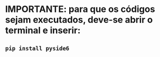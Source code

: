 # IMPORTANTE: para que os códigos sejam executados, deve-se abrir o terminal e inserir:
## ```pip install pyside6```
